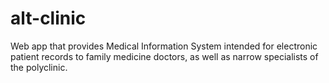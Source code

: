 # alt-clinic
Web app that provides Medical Information System intended for electronic patient records to family medicine doctors, as well as narrow specialists of the polyclinic.

